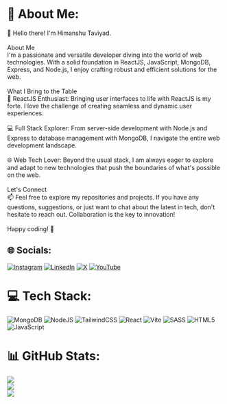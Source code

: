 # 💫 About Me:
👋 Hello there! I'm Himanshu Taviyad.<br><br>About Me<br>I'm a passionate and versatile developer diving into the world of web technologies. With a solid foundation in ReactJS, JavaScript, MongoDB, Express, and Node.js, I enjoy crafting robust and efficient solutions for the web.<br><br>What I Bring to the Table<br>🚀 ReactJS Enthusiast: Bringing user interfaces to life with ReactJS is my forte. I love the challenge of creating seamless and dynamic user experiences.<br><br>💻 Full Stack Explorer: From server-side development with Node.js and Express to database management with MongoDB, I navigate the entire web development landscape.<br><br>🌐 Web Tech Lover: Beyond the usual stack, I am always eager to explore and adapt to new technologies that push the boundaries of what's possible on the web.<br><br>Let's Connect<br>📫 Feel free to explore my repositories and projects. If you have any questions, suggestions, or just want to chat about the latest in tech, don't hesitate to reach out. Collaboration is the key to innovation!<br><br>Happy coding! 🚀


## 🌐 Socials:
[![Instagram](https://img.shields.io/badge/Instagram-%23E4405F.svg?logo=Instagram&logoColor=white)](https://instagram.com/himanshu_tyd) [![LinkedIn](https://img.shields.io/badge/LinkedIn-%230077B5.svg?logo=linkedin&logoColor=white)](https://linkedin.com/in/himanshu_tyd) [![X](https://img.shields.io/badge/X-black.svg?logo=X&logoColor=white)](https://x.com/himanshu_tyd) [![YouTube](https://img.shields.io/badge/YouTube-%23FF0000.svg?logo=YouTube&logoColor=white)](https://www.youtube.com/@codebucketht) 

# 💻 Tech Stack:
![MongoDB](https://img.shields.io/badge/MongoDB-%234ea94b.svg?style=for-the-badge&logo=mongodb&logoColor=white) ![NodeJS](https://img.shields.io/badge/node.js-6DA55F?style=for-the-badge&logo=node.js&logoColor=white) ![TailwindCSS](https://img.shields.io/badge/tailwindcss-%2338B2AC.svg?style=for-the-badge&logo=tailwind-css&logoColor=white) ![React](https://img.shields.io/badge/react-%2320232a.svg?style=for-the-badge&logo=react&logoColor=%2361DAFB) ![Vite](https://img.shields.io/badge/vite-%23646CFF.svg?style=for-the-badge&logo=vite&logoColor=white) ![SASS](https://img.shields.io/badge/SASS-hotpink.svg?style=for-the-badge&logo=SASS&logoColor=white) ![HTML5](https://img.shields.io/badge/html5-%23E34F26.svg?style=for-the-badge&logo=html5&logoColor=white) ![JavaScript](https://img.shields.io/badge/javascript-%23323330.svg?style=for-the-badge&logo=javascript&logoColor=%23F7DF1E)
# 📊 GitHub Stats:
![](https://github-readme-stats.vercel.app/api?username=himanshu-tyd&theme=react&hide_border=false&include_all_commits=false&count_private=false)<br/>
![](https://github-readme-streak-stats.herokuapp.com/?user=himanshu-tyd&theme=react&hide_border=false)<br/>
![](https://github-readme-stats.vercel.app/api/top-langs/?username=himanshu-tyd&theme=react&hide_border=false&include_all_commits=false&count_private=false&layout=compact)

<!-- Proudly created with GPRM ( https://gprm.itsvg.in ) -->
